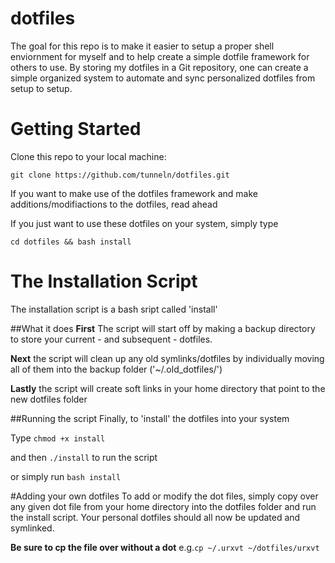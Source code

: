 # dotfiles

The goal for this repo is to make it easier to setup a proper shell enviornment
for myself and to help create a simple dotfile framework for others to use.
By storing my dotfiles in a Git repository, one can create a simple organized system
to automate and sync personalized dotfiles from setup to setup.

# Getting Started
Clone this repo to your local machine:

`git clone https://github.com/tunneln/dotfiles.git`

If you want to make use of the dotfiles framework and make additions/modifiactions to the dotfiles, read ahead

If you just want to use these dotfiles on your system, simply type

`cd dotfiles && bash install`

# The Installation Script
The installation script is a bash sript called 'install'

##What it does
**First** The script will start off by making a backup directory to store your current - and subsequent - dotfiles.

**Next** the script will clean up any old symlinks/dotfiles by individually moving all of them into the backup folder ('~/.old_dotfiles/')

**Lastly** the script will create soft links in your home directory that point to the new dotfiles folder

##Running the script
Finally, to 'install' the dotfiles into your system

Type `chmod +x install`

and then `./install` to run the script

or simply run `bash install`

#Adding your own dotfiles
To add or modify the dot files, simply copy over any given dot file from your home directory into the dotfiles folder and run the install script. Your personal dotfiles should all now be updated and symlinked.

**Be sure to cp the file over without a dot**
e.g.` cp ~/.urxvt ~/dotfiles/urxvt `

